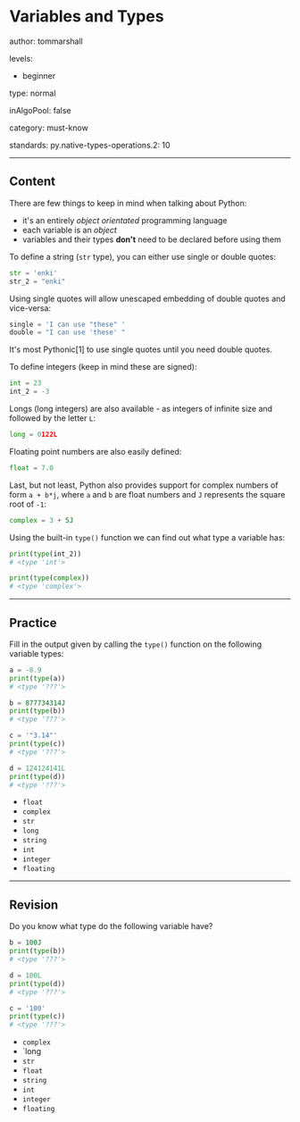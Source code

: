# Variables and Types
author: tommarshall

levels:

  - beginner

type: normal

inAlgoPool: false

category: must-know

standards:
  py.native-types-operations.2: 10

---
## Content

There are few things to keep in mind when talking about Python:
- it's an entirely *object orientated* programming language
- each variable is an *object*
- variables and their types **don't** need to be declared before using them

To define a string (`str` type), you can either use single or double quotes:
```py
str = 'enki'
str_2 = "enki"
```

Using single quotes will allow unescaped embedding of double quotes and vice-versa:
```py
single = 'I can use "these" '
double = "I can use 'these' "
```

It's most Pythonic[1] to use single quotes until you need double quotes.

To define integers (keep in mind these are signed):
```py
int = 23
int_2 = -3
```

Longs (long integers) are also available - as integers of infinite size and followed by the letter `L`:
```py
long = 0122L
```

Floating point numbers are also easily defined:
```py
float = 7.0
```

Last, but not least, Python also provides support for complex numbers of form `a + b*j`, where `a` and `b` are float numbers and `J` represents the square root of `-1`:
```py
complex = 3 + 5J
```

Using the built-in `type()` function we can find out what type a variable has:
```py
print(type(int_2))
# <type 'int'>

print(type(complex))
# <type 'complex'>
```
---
## Practice

Fill in the output given by calling the `type()` function on the following variable types:
```py
a = -8.9
print(type(a))
# <type '???'>

b = 877734314J
print(type(b))
# <type '???'>

c = '"3.14"'
print(type(c))
# <type '???'>

d = 124124141L
print(type(d))
# <type '???'>
```

* `float`
* `complex`
* `str`
* `long`
* `string`
* `int`
* `integer`
* `floating`

---
## Revision

Do you know what type do the following variable have?
```py
b = 100J
print(type(b))
# <type '???'>

d = 100L
print(type(d))
# <type '???'>

c = '100'
print(type(c))
# <type '???'>
```

* `complex`
* `long
* `str`
* `float`
* `string`
* `int`
* `integer`
* `floating`
